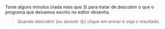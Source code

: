 Tome alguns minutos (nada mais que 3) para tratar de descobrir o que o programa que deixamos escrito no editor desenha.

> Quando descobrir (ou desistir :stuck_out_tongue:) clique em enviar e veja o resultado.